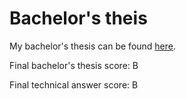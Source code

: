 # Bachelor's theis 
My bachelor's thesis can be found [here](https://github.com/DavidKocman36/IRCPhone).

<p>
Final bachelor's thesis score: B
  
Final technical answer score: B 
</p>
